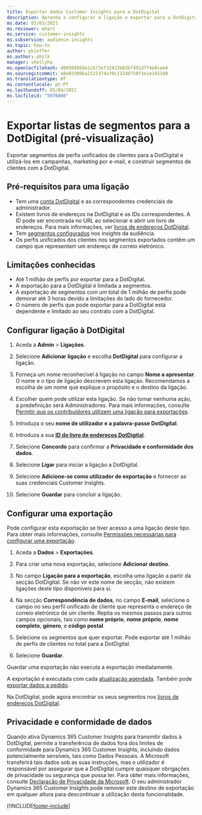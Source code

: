 ```yaml
---
title: Exportar dados Customer Insights para a DotDigital
description: Aprenda a configurar a ligação e exportar para a DotDigital.
ms.date: 03/03/2021
ms.reviewer: mhart
ms.service: customer-insights
ms.subservice: audience-insights
ms.topic: how-to
author: pkieffer
ms.author: philk
manager: shellyha
ms.openlocfilehash: d08504856e1c673ef32433b83bf491d7f4e8cee4
ms.sourcegitcommit: e8e03309ba2515374a70c132d0758f3e1e1851d0
ms.translationtype: HT
ms.contentlocale: pt-PT
ms.lasthandoff: 05/04/2021
ms.locfileid: "5976860"
---
```

# <a name="export-segment-lists-to-dotdigital-preview"></a>Exportar listas de segmentos para a DotDigital (pré-visualização)

Exportar segmentos de perfis unificados de clientes para a DotDigital e utilizá-los em campanhas, marketing por e-mail, e construir segmentos de clientes com a DotDigital. 

## <a name="prerequisites-for-a-connection"></a>Pré-requisitos para uma ligação

-   Tem uma [conta DotDigital](https://dotdigital.com/) e as correspondentes credenciais de administrador.
-   Existem livros de endereços na DotDigital e os IDs correspondentes. A ID pode ser encontrada no URL ao selecionar e abrir um livro de endereços. Para mais informações, ver [livros de endereços DotDigital](https://support.dotdigital.com/hc/articles/212211968-Creating-an-address-book).
-   Tem [segmentos configurados](segments.md) nos insights da audiência.
-   Os perfis unificados dos clientes nos segmentos exportados contêm um campo que representam um endereço de correio eletrónico.

## <a name="known-limitations"></a>Limitações conhecidas

- Até 1 milhão de perfis por exportar para a DotDigital.
- A exportação para a DotDigital é limitada a segmentos.
- A exportação de segmentos com um total de 1 milhão de perfis pode demorar até 3 horas devido a limitações do lado do fornecedor. 
- O número de perfis que pode exportar para a DotDigital está dependente e limitado ao seu contrato com a DotDigital.

## <a name="set-up-connection-to-dotdigital"></a>Configurar ligação à DotDigital

1. Aceda a **Admin** > **Ligações**.

1. Selecione **Adicionar ligação** e escolha **DotDigital** para configurar a ligação.

1. Forneça um nome reconhecível à ligação no campo **Nome a apresentar**. O nome e o tipo de ligação descrevem esta ligação. Recomendamos a escolha de um nome que explique o propósito e o destino da ligação.

1. Escolher quem pode utilizar esta ligação. Se não tomar nenhuma ação, a predefinição será Administradores. Para mais informações, consulte [Permitir que os contribuidores utilizem uma ligação para exportações](connections.md#allow-contributors-to-use-a-connection-for-exports).

1. Introduza o seu **nome de utilizador e a palavra-passe DotDigital**.

1. Introduza a sua **[ID do livro de endereços DotDigital](https://support.dotdigital.com/hc/articles/212211968-Creating-an-address-book)**.

1. Selecione **Concordo** para confirmar a **Privacidade e conformidade dos dados**.

1. Selecione **Ligar** para iniciar a ligação a DotDigital.

1. Selecione **Adicione-se como utilizador de exportação** e fornecer as suas credenciais Customer Insights.

1. Selecione **Guardar** para concluir a ligação. 

## <a name="configure-an-export"></a>Configurar uma exportação

Pode configurar esta exportação se tiver acesso a uma ligação deste tipo. Para obter mais informações, consulte [Permissões necessárias para configurar uma exportação](export-destinations.md#set-up-a-new-export).

1. Aceda a **Dados** > **Exportações**.

1. Para criar uma nova exportação, selecione **Adicionar destino**.

1. No campo **Ligação para a exportação**, escolha uma ligação a partir da secção DotDigital. Se não vir este nome de secção, não existem ligações deste tipo disponíveis para si.


1. Na secção **Correspondência de dados**, no campo **E-mail**, selecione o campo no seu perfil unificado de cliente que representa o endereço de correio eletrónico de um cliente. Repita os mesmos passos para outros campos opcionais, tais como **nome próprio**, **nome próprio**, **nome completo**, **género**, e **código postal**.

1. Selecione os segmentos que quer exportar. Pode exportar até 1 milhão de perfis de clientes no total para a DotDigital.

1. Selecione **Guardar**.

Guardar uma exportação não executa a exportação imediatamente.

A exportação é executada com cada [atualização agendada](system.md#schedule-tab). Também pode [exportar dados a pedido](export-destinations.md#run-exports-on-demand). 
 
Na DotDigital, pode agora encontrar os seus segmentos nos [livros de endereços DotDigital](https://support.dotdigital.com/hc/articles/212211968-Creating-an-address-book).


## <a name="data-privacy-and-compliance"></a>Privacidade e conformidade de dados

Quando ativa Dynamics 365 Customer Insights para transmitir dados à DotDigital, permite a transferência de dados fora dos limites de conformidade para Dynamics 365 Customer Insights, incluindo dados potencialmente sensíveis, tais como Dados Pessoais. A Microsoft transferirá tais dados sob as suas instruções, mas o utilizador é responsável por assegurar que a DotDigital cumpre quaisquer obrigações de privacidade ou segurança que possa ter. Para obter mais informações, consulte [Declaração de Privacidade da Microsoft](https://go.microsoft.com/fwlink/?linkid=396732).
O seu administrador Dynamics 365 Customer Insights pode remover este destino de exportação em qualquer altura para descontinuar a utilização desta funcionalidade.


[!INCLUDE[footer-include](../includes/footer-banner.md)]
